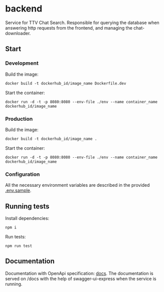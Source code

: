 # backend

Service for TTV Chat Search. Responsible for querying the database when answering http requests from the frontend, and managing the chat-downloader.

## Start

### Development

Build the image:

```shell
docker build -t dockerhub_id/image_name Dockerfile.dev
```

Start the container:

```shell
docker run -d -t -p 8080:8080 --env-file ./env --name container_name dockerhub_id/image_name
```

### Production

Build the image:

```shell
docker build -t dockerhub_id/image_name .
```

Start the container:

```shell
docker run -d -t -p 8080:8080 --env-file ./env --name container_name dockerhub_id/image_name
```

### Configuration

All the necessary environment variables are described in the provided [.env.sample](./.env.sample).

## Running tests

Install dependencies:

```shell
npm i
```

Run tests:

```shell
npm run test
```

## Documentation

Documentation with OpenApi specification: [docs](./documentation.yaml). The documentation is served on /docs with the help of swagger-ui-express when the service is running.

